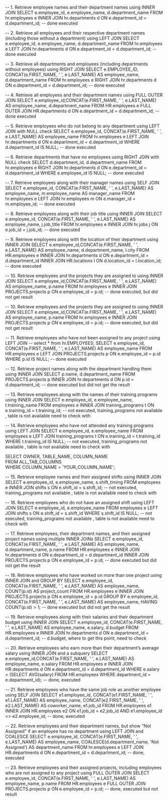 -- 1. Retrieve employee names and their department names using INNER JOIN
SELECT e.employee_id, e.employee_name, d.department_name
FROM hr.employees e
INNER JOIN hr.departments d ON e.department_id = d.department_id;
-- done executed

-- 2. Retrieve all employees and their respective department names (including those without a department) using LEFT JOIN
SELECT e.employee_id, e.employee_name, d.department_name
FROM hr.employees e
LEFT JOIN hr.departments d ON e.department_id = d.department_id;
-- done executed

-- 3. Retrieve all departments and employees (including departments without employees) using RIGHT JOIN
SELECT e.EMPLOYEE_ID, CONCAT(e.FIRST_NAME, ' ', e.LAST_NAME) AS employee_name, d.department_name
FROM hr.employees e
RIGHT JOIN hr.departments d ON e.department_id = d.department_id;
-- done executed

-- 4. Retrieve all employees and their department names using FULL OUTER JOIN
SELECT e.employee_id,CONCAT(e.FIRST_NAME, ' ', e.LAST_NAME) AS employee_name, d.department_name
FROM HR.employees e
FULL OUTER JOIN HR.departments d ON e.department_id = d.department_id;
--done executed


-- 5. Retrieve employees who do not belong to any department using LEFT JOIN with NULL check
SELECT e.employee_id, CONCAT(e.FIRST_NAME, ' ', e.LAST_NAME) AS employee_name
FROM hr.employees e
LEFT JOIN hr.departments d ON e.department_id = d.department_id
WHERE d.department_id IS NULL;
-- done executed

-- 6. Retrieve departments that have no employees using RIGHT JOIN with NULL check
SELECT d.department_id, d.department_name
FROM hr.employees e
RIGHT JOIN hr.departments d ON e.department_id = d.department_id
WHERE e.employee_id IS NULL;
-- done executed

-- 7. Retrieve employees along with their manager names using SELF JOIN
SELECT e.employee_id, CONCAT(e.FIRST_NAME, ' ', e.LAST_NAME) AS employee_name, m.employee_name AS manager_name
FROM hr.employees e
LEFT JOIN hr.employees m ON e.manager_id = m.employee_id;
-- done executed

-- 8. Retrieve employees along with their job title using INNER JOIN
SELECT e.employee_id, CONCAT(e.FIRST_NAME, ' ', e.LAST_NAME) AS employee_name, j.job_title
FROM hr.employees e
INNER JOIN hr.jobs j ON e.job_id = j.job_id;
-- done executed

-- 9. Retrieve employees along with the location of their department using INNER JOIN
SELECT e.employee_id,CONCAT(e.FIRST_NAME, ' ', e.LAST_NAME) AS employee_name, d.department_name, l.city
FROM HR.employees e
INNER JOIN hr.departments d ON e.department_id = d.department_id
INNER JOIN HR.locations l ON d.location_id = l.location_id;
-- done executed

-- 10. Retrieve employees and the projects they are assigned to using INNER JOIN
SELECT e.employee_id,CONCAT(e.FIRST_NAME, ' ', e.LAST_NAME) AS employee_name, p.name
FROM hr.employees e
INNER JOIN PROJECTS.projects p ON e.employee_id = p.id;
-- done executed, but did not get result

-- 10. Retrieve employees and the projects they are assigned to using INNER JOIN
SELECT e.employee_id,CONCAT(e.FIRST_NAME, ' ', e.LAST_NAME) AS employee_name, p.name
FROM hr.employees e
INNER JOIN PROJECTS.projects p ON e.employee_id = p.id;
-- done executed, but did not get result

-- 11. Retrieve employees who have not been assigned to any project using LEFT JOIN
-- select * from hr.EMPLOYEES;
SELECT e.employee_id, CONCAT(e.FIRST_NAME, ' ', e.LAST_NAME) AS employee_name
FROM HR.employees e
LEFT JOIN PROJECTS.projects p ON e.employee_id = p.id
WHERE p.id IS NULL;
-- done executed

-- 12. Retrieve project names along with the department handling them using INNER JOIN
SELECT p.name, d.department_name
FROM PROJECTS.projects p
INNER JOIN hr.departments d ON p.id = d.department_id;
-- done executed but did not get the result

-- 13. Retrieve employees along with the names of their training programs using INNER JOIN
SELECT e.employee_id, e.employee_name, t.training_name
FROM employees e
INNER JOIN training_programs t ON e.training_id = t.training_id;
-- not executed, training_programs not available , table is not available need to check with

-- 14. Retrieve employees who have not attended any training programs using LEFT JOIN
SELECT e.employee_id, e.employee_name
FROM employees e
LEFT JOIN training_programs t ON e.training_id = t.training_id
WHERE t.training_id IS NULL;
-- not executed, training_programs not available , table is not available need to check with


SELECT OWNER, TABLE_NAME, COLUMN_NAME  
FROM ALL_TAB_COLUMNS  
WHERE COLUMN_NAME = 'YOUR_COLUMN_NAME';

-- 15. Retrieve employee names and their assigned shifts using INNER JOIN
SELECT e.employee_id, e.employee_name, s.shift_timing
FROM employees e
INNER JOIN shifts s ON e.shift_id = s.shift_id;
-- not executed, training_programs not available , table is not available need to check with

-- 16. Retrieve employees who do not have an assigned shift using LEFT JOIN
SELECT e.employee_id, e.employee_name
FROM employees e
LEFT JOIN shifts s ON e.shift_id = s.shift_id
WHERE s.shift_id IS NULL;
-- not executed, training_programs not available , table is not available need to check with

-- 17. Retrieve employees, their department names, and their assigned project names using multiple INNER JOINs
SELECT e.employee_id, CONCAT(e.FIRST_NAME, ' ', e.LAST_NAME) AS employee_name, d.department_name, p.name
FROM HR.employees e
INNER JOIN hr.departments d ON e.department_id = d.department_id
INNER JOIN PROJECTS.projects p ON e.employee_id = p.id;
-- done executed but did not get the result

-- 18. Retrieve employees who have worked on more than one project using INNER JOIN and GROUP BY
SELECT e.employee_id, CONCAT(e.FIRST_NAME, ' ', e.LAST_NAME) AS employee_name, COUNT(p.id) AS project_count
FROM HR.employees e
INNER JOIN PROJECTS.projects p ON e.employee_id = p.id
GROUP BY e.employee_id, CONCAT(e.FIRST_NAME, ' ', e.LAST_NAME) AS employee_name,
HAVING COUNT(p.id) > 1;
-- done executed but did not get the result

-- 19. Retrieve employees along with their salaries and their department budget using INNER JOIN
SELECT e.employee_id,  CONCAT(e.FIRST_NAME, ' ', e.LAST_NAME) AS employee_name, e.salary, d.budget
FROM HR.employees e
INNER JOIN hr.departments d ON e.department_id = d.department_id;
-- d.budget, where to get this point, need to check

-- 20. Retrieve employees who earn more than their department’s average salary using INNER JOIN and a subquery
SELECT e.employee_id,CONCAT(e.FIRST_NAME, ' ', e.LAST_NAME) AS employee_name, e.salary
FROM HR.employees e
INNER JOIN HR.departments d ON e.department_id = d.department_id
WHERE e.salary > (SELECT AVG(salary) FROM HR.employees WHERE department_id = e.department_id);
-- done, executed

-- 21. Retrieve employees who have the same job role as another employee using SELF JOIN
SELECT e1.employee_id, CONCAT(e1.FIRST_NAME, ' ', e1.LAST_NAME) AS employee_name, CONCAT(e2.FIRST_NAME, ' ', e2.LAST_NAME) AS coworker_name, e1.job_id
FROM HR.employees e1
INNER JOIN HR.employees e2 ON e1.job_id = e2.job_id AND e1.employee_id <> e2.employee_id;
-- done, executed

-- 22. Retrieve employees and their department names, but show "Not Assigned" if an employee has no department using LEFT JOIN and COALESCE
SELECT e.employee_id, CONCAT(e.FIRST_NAME, ' ', e.LAST_NAME) AS employee_name, COALESCE(d.department_name, 'Not Assigned') AS department_name
FROM hr.employees e
LEFT JOIN HR.departments d ON e.department_id = d.department_id;
-- done, executed

-- 23. Retrieve employees and their assigned projects, including employees who are not assigned to any project using FULL OUTER JOIN
SELECT e.employee_id, CONCAT(e.FIRST_NAME, ' ', e.LAST_NAME) AS employee_name, p.name
FROM HR.employees e
FULL OUTER JOIN PROJECTS.projects p ON e.employee_id = p.id;
-- done, executed but not result






































